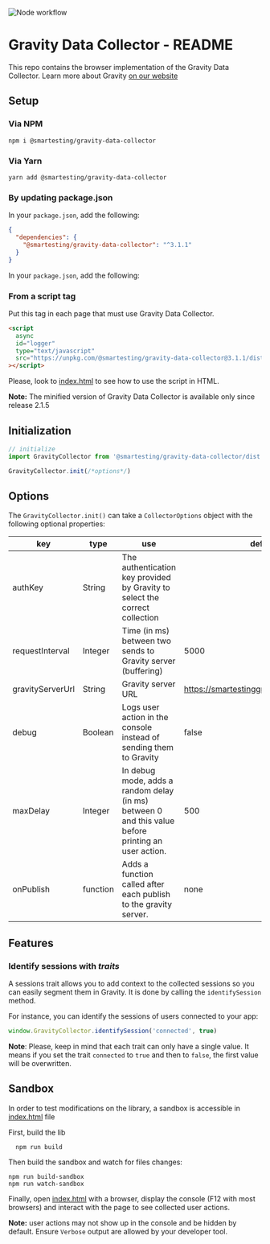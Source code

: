 ![Node workflow](https://github.com/Smartesting/gravity-data-collector/actions/workflows/node.js.yml/badge.svg)

# Gravity Data Collector - README

This repo contains the browser implementation of the Gravity Data Collector.
Learn more about Gravity [on our website](https://gravity-testing.com)

## Setup

### Via NPM

```console
npm i @smartesting/gravity-data-collector
```

### Via Yarn

```console
yarn add @smartesting/gravity-data-collector
```

### By updating package.json

In your `package.json`, add the following:

```json
{
  "dependencies": {
    "@smartesting/gravity-data-collector": "^3.1.1"
  }
}
```

In your `package.json`, add the following:

### From a script tag

Put this tag in each page that must use Gravity Data Collector.

```html
<script
  async
  id="logger"
  type="text/javascript"
  src="https://unpkg.com/@smartesting/gravity-data-collector@3.1.1/dist/gravity-logger-min.js"
></script>
```

Please, look to [index.html](sample/index.html) to see how to use the script in HTML.

**Note:** The minified version of Gravity Data Collector is available only since release 2.1.5

## Initialization

```typescript
// initialize
import GravityCollector from '@smartesting/gravity-data-collector/dist'

GravityCollector.init(/*options*/)
```

## Options

The `GravityCollector.init()` can take a `CollectorOptions` object with the following optional properties:

| key              | type     | use                                                                                                 | default value                                  |
| ---------------- | -------- | --------------------------------------------------------------------------------------------------- | ---------------------------------------------- |
| authKey          | String   | The authentication key provided by Gravity to select the correct collection                         |                                                |
| requestInterval  | Integer  | Time (in ms) between two sends to Gravity server (buffering)                                        | 5000                                           |
| gravityServerUrl | String   | Gravity server URL                                                                                  | https://smartestinggravityserver.herokuapp.com |
| debug            | Boolean  | Logs user action in the console instead of sending them to Gravity                                  | false                                          |
| maxDelay         | Integer  | In debug mode, adds a random delay (in ms) between 0 and this value before printing an user action. | 500                                            |
| onPublish        | function | Adds a function called after each publish to the gravity server.                                    | none                                           |

## Features

### Identify sessions with _traits_

A sessions trait allows you to add context to the collected sessions so you can easily segment them in Gravity.
It is done by calling the `identifySession` method.

For instance, you can identify the sessions of users connected to your app:

```typescript
window.GravityCollector.identifySession('connected', true)
```

**Note**: Please, keep in mind that each trait can only have a single value. It means if you set the trait `connected`
to `true` and then to `false`, the first value will be overwritten.

## Sandbox

In order to test modifications on the library, a sandbox is accessible in [index.html](sample/index.html) file

First, build the lib

```shell
  npm run build
```

Then build the sandbox and watch for files changes:

```shell
npm run build-sandbox
npm run watch-sandbox
```

Finally, open [index.html](sample/index.html) with a browser, display the console (F12 with most browsers) and interact
with
the page to see collected user actions.

**Note:** user actions may not show up in the console and be hidden by default. Ensure `Verbose` output are allowed by
your
developer tool.
